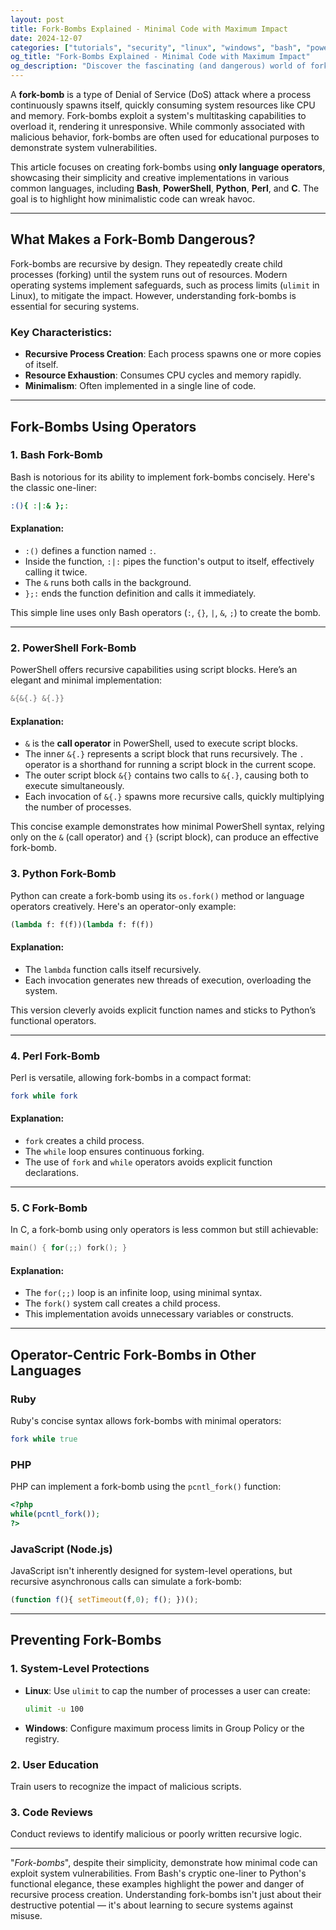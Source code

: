 ```yaml
---
layout: post
title: Fork-Bombs Explained - Minimal Code with Maximum Impact
date: 2024-12-07
categories: ["tutorials", "security", "linux", "windows", "bash", "powershell"]
og_title: "Fork-Bombs Explained - Minimal Code with Maximum Impact"
og_description: "Discover the fascinating (and dangerous) world of fork-bombs—simple yet powerful recursive scripts that exploit system resources. Learn how they're created using only language operators in Bash, PowerShell, Python, and more."
---
```


A **fork-bomb** is a type of Denial of Service (DoS) attack where a process continuously spawns itself, quickly consuming system resources like CPU and memory. Fork-bombs exploit a system's multitasking capabilities to overload it, rendering it unresponsive. While commonly associated with malicious behavior, fork-bombs are often used for educational purposes to demonstrate system vulnerabilities.

This article focuses on creating fork-bombs using **only language operators**, showcasing their simplicity and creative implementations in various common languages, including **Bash**, **PowerShell**, **Python**, **Perl**, and **C**. The goal is to highlight how minimalistic code can wreak havoc.

---

## **What Makes a Fork-Bomb Dangerous?**

Fork-bombs are recursive by design. They repeatedly create child processes (forking) until the system runs out of resources. Modern operating systems implement safeguards, such as process limits (`ulimit` in Linux), to mitigate the impact. However, understanding fork-bombs is essential for securing systems.

### **Key Characteristics:**

- **Recursive Process Creation**: Each process spawns one or more copies of itself.
- **Resource Exhaustion**: Consumes CPU cycles and memory rapidly.
- **Minimalism**: Often implemented in a single line of code.

---

## **Fork-Bombs Using Operators**

### **1. Bash Fork-Bomb**

Bash is notorious for its ability to implement fork-bombs concisely. Here's the classic one-liner:

```bash
:(){ :|:& };:
```

#### **Explanation:**

- `:()` defines a function named `:`. 
- Inside the function, `:|:` pipes the function's output to itself, effectively calling it twice.
- The `&` runs both calls in the background.
- `};:` ends the function definition and calls it immediately.

This simple line uses only Bash operators (`:`, `{}`, `|`, `&`, `;`) to create the bomb.

---

### **2. PowerShell Fork-Bomb**

PowerShell offers recursive capabilities using script blocks. Here’s an elegant and minimal implementation:

```powershell
&{&{.} &{.}}
```

#### **Explanation:**

- `&` is the **call operator** in PowerShell, used to execute script blocks.
- The inner `&{.}` represents a script block that runs recursively. The `.` operator is a shorthand for running a script block in the current scope.
- The outer script block `&{}` contains two calls to `&{.}`, causing both to execute simultaneously.
- Each invocation of `&{.}` spawns more recursive calls, quickly multiplying the number of processes.

This concise example demonstrates how minimal PowerShell syntax, relying only on the `&` (call operator) and `{}` (script block), can produce an effective fork-bomb.

### **3. Python Fork-Bomb**

Python can create a fork-bomb using its `os.fork()` method or language operators creatively. Here's an operator-only example:

```python
(lambda f: f(f))(lambda f: f(f))
```

#### **Explanation:**

- The `lambda` function calls itself recursively.
- Each invocation generates new threads of execution, overloading the system.

This version cleverly avoids explicit function names and sticks to Python’s functional operators.

---

### **4. Perl Fork-Bomb**

Perl is versatile, allowing fork-bombs in a compact format:

```perl
fork while fork
```

#### **Explanation:**

- `fork` creates a child process.
- The `while` loop ensures continuous forking.
- The use of `fork` and `while` operators avoids explicit function declarations.

---

### **5. C Fork-Bomb**

In C, a fork-bomb using only operators is less common but still achievable:

```c
main() { for(;;) fork(); }
```

#### **Explanation:**

- The `for(;;)` loop is an infinite loop, using minimal syntax.
- The `fork()` system call creates a child process.
- This implementation avoids unnecessary variables or constructs.

---

## **Operator-Centric Fork-Bombs in Other Languages**

### **Ruby**

Ruby's concise syntax allows fork-bombs with minimal operators:

```ruby
fork while true
```

### **PHP**

PHP can implement a fork-bomb using the `pcntl_fork()` function:

```php
<?php
while(pcntl_fork());
?>
```

### **JavaScript (Node.js)**

JavaScript isn't inherently designed for system-level operations, but recursive asynchronous calls can simulate a fork-bomb:

```javascript
(function f(){ setTimeout(f,0); f(); })();
```

---

## **Preventing Fork-Bombs**

### **1. System-Level Protections**

- **Linux**: Use `ulimit` to cap the number of processes a user can create:

  ```bash
  ulimit -u 100
  ```

- **Windows**: Configure maximum process limits in Group Policy or the registry.

### **2. User Education**

Train users to recognize the impact of malicious scripts.

### **3. Code Reviews**

Conduct reviews to identify malicious or poorly written recursive logic.

---

"*Fork-bombs*", despite their simplicity, demonstrate how minimal code can exploit system vulnerabilities. From Bash's cryptic one-liner to Python's functional elegance, these examples highlight the power and danger of recursive process creation. Understanding fork-bombs isn't just about their destructive potential — it's about learning to secure systems against misuse.
